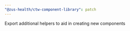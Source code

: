 ```yaml
---
"@zus-health/ctw-component-library": patch
---
```


Export additional helpers to aid in creating new components
